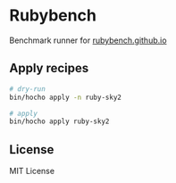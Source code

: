 # Rubybench

Benchmark runner for [rubybench.github.io](https://rubybench.github.io)

## Apply recipes

```bash
# dry-run
bin/hocho apply -n ruby-sky2

# apply
bin/hocho apply ruby-sky2
```

## License

MIT License
